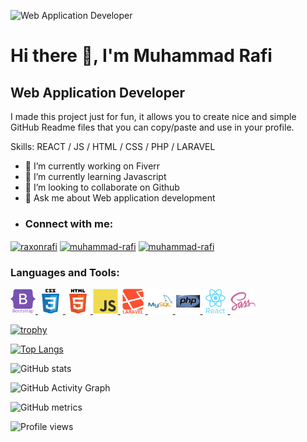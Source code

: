 ![Web Application Developer ](https://media-exp1.licdn.com/dms/image/C4E16AQHnDuR4gEjOgw/profile-displaybackgroundimage-shrink_200_800/0/1630134191396?e=1655337600&v=beta&t=GEtu4ZUPvoCGy8JvIkZg11ZIrNldRRYf6TcUlCd_oTg)


# Hi there 👋, I'm Muhammad Rafi
## Web Application Developer 

I made this project just for fun, it allows you to create nice and simple GitHub Readme files that you can copy/paste and use in your profile.

Skills:  REACT / JS / HTML / CSS / PHP / LARAVEL

- 🔭 I’m currently working on Fiverr  
- 🌱 I’m currently learning Javascript  
- 👯 I’m looking to collaborate on Github 
- 💬 Ask me about Web application development  
- <h3 align="left">Connect with me:</h3>
<p align="left">
<a href="https://twitter.com/raxonrafi" target="blank"><img align="center" src="https://raw.githubusercontent.com/rahuldkjain/github-profile-readme-generator/master/src/images/icons/Social/twitter.svg" alt="raxonrafi" height="30" width="40" /></a>
<a href="https://linkedin.com/in/muhammad-rafi" target="blank"><img align="center" src="https://raw.githubusercontent.com/rahuldkjain/github-profile-readme-generator/master/src/images/icons/Social/linked-in-alt.svg" alt="muhammad-rafi" height="30" width="40" /></a>
<a href="https://fb.com/muhammad-rafi" target="blank"><img align="center" src="https://raw.githubusercontent.com/rahuldkjain/github-profile-readme-generator/master/src/images/icons/Social/facebook.svg" alt="muhammad-rafi" height="30" width="40" /></a>
</p>

<h3 align="left">Languages and Tools:</h3>
<p align="left"> <a href="https://getbootstrap.com" target="_blank" rel="noreferrer"> <img src="https://raw.githubusercontent.com/devicons/devicon/master/icons/bootstrap/bootstrap-plain-wordmark.svg" alt="bootstrap" width="40" height="40"/> </a> <a href="https://www.w3schools.com/css/" target="_blank" rel="noreferrer"> <img src="https://raw.githubusercontent.com/devicons/devicon/master/icons/css3/css3-original-wordmark.svg" alt="css3" width="40" height="40"/> </a> <a href="https://www.w3.org/html/" target="_blank" rel="noreferrer"> <img src="https://raw.githubusercontent.com/devicons/devicon/master/icons/html5/html5-original-wordmark.svg" alt="html5" width="40" height="40"/> </a> <a href="https://developer.mozilla.org/en-US/docs/Web/JavaScript" target="_blank" rel="noreferrer"> <img src="https://raw.githubusercontent.com/devicons/devicon/master/icons/javascript/javascript-original.svg" alt="javascript" width="40" height="40"/> </a> <a href="https://laravel.com/" target="_blank" rel="noreferrer"> <img src="https://raw.githubusercontent.com/devicons/devicon/master/icons/laravel/laravel-plain-wordmark.svg" alt="laravel" width="40" height="40"/> </a> <a href="https://www.mysql.com/" target="_blank" rel="noreferrer"> <img src="https://raw.githubusercontent.com/devicons/devicon/master/icons/mysql/mysql-original-wordmark.svg" alt="mysql" width="40" height="40"/> </a> <a href="https://www.php.net" target="_blank" rel="noreferrer"> <img src="https://raw.githubusercontent.com/devicons/devicon/master/icons/php/php-original.svg" alt="php" width="40" height="40"/> </a> <a href="https://reactjs.org/" target="_blank" rel="noreferrer"> <img src="https://raw.githubusercontent.com/devicons/devicon/master/icons/react/react-original-wordmark.svg" alt="react" width="40" height="40"/> </a> <a href="https://sass-lang.com" target="_blank" rel="noreferrer"> <img src="https://raw.githubusercontent.com/devicons/devicon/master/icons/sass/sass-original.svg" alt="sass" width="40" height="40"/> </a> </p>




[![trophy](https://github-profile-trophy.vercel.app/?username=RaxonRafi)](https://github.com/ryo-ma/github-profile-trophy)

[![Top Langs](https://github-readme-stats.vercel.app/api/top-langs/?username=RaxonRafi)](https://github.com/anuraghazra/github-readme-stats)

![GitHub stats](https://github-readme-stats.vercel.app/api?username=RaxonRafi&show_icons=true&count_private=true)  

![GitHub Activity Graph](https://activity-graph.herokuapp.com/graph?username=RaxonRafi)  

![GitHub metrics](https://metrics.lecoq.io/RaxonRafi)  

![Profile views](https://gpvc.arturio.dev/RaxonRafi)  

